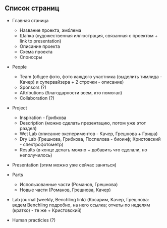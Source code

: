 ## Список страниц

- Главная станица 
  - Название проекта, эмблема 
  - Шапка (художественная иллюстрация, связанная с проектом + link to presentation)
  - Описание проекта
  - Схема проекта
  - Споносры

- People
   - Team (общее фото, фото каждого участника (выделить тимлида - Качер) и супервайзера + 2 строчки - описание)
   - Sponsors (?)
   - Attributions (благодарности всем, кто помогал)
   - Collaboration (?)
   
- Project
   - Inspiration - Грибкова 
   - Description (можно сделать презентацию, потом уже этот раздел)
   - Wet Lab (описание экспериментов - Качер, Грешнова + Гриша)
   - Dry Lab (Грешнова, Грибкова, Поспелова - биоинф; Кристовский - спектрофотометр)
   - Results (в конце делать можно + добавить что сделали, но неполучилось)
   
- Presentation (этим можно уже сейчас заняться)
   
- Parts
   - Использованные части (Романов, Грешнова)
   - Новые части (Романов, Грешнова, Качер)
 
- Lab journal (weekly, Benchling link) (Косарим, Качер, Грешнова: ведем Benchling подробно, на него ссылка; отчеты по неделям (кратко) - те же + Кристовский)
 
- Human practicies (?)
